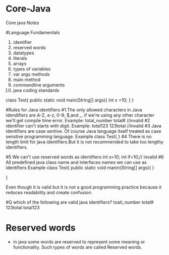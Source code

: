 # Core-Java
Core java Notes

#Language Fundamentals

1. identifier
2. reserved words
3. datatypes
4. literals
5. arrays
6. types of variables
7. var args methods
8. main method
9. commandline arguments
10.   java coding standards

class Test{
public static void main(String[] args){
int x =10;
}
}

#Rules for Java identifiers
#1.The only allowed characters in Java idendifiers
   are A-Z, a-z, 0-9, $,and _. if we're using any
   other character we'll get compile time error.
   Example:
   total_number
   total# //invalid
#2 identifier can't starts with digit.
   Example:
   total123
   123total //invalid
#3 Java identifiers are case sentive. Of course Java
   language itself treated as case senstive programming
   language.
   Example
    class Test{
     }
#4 There is no length limit for java identifiers.But it is
   not recommended to take too lengthy identifiers.

#5 We can't use reserved words as identifiers
   int x=10;
   int if=10;// invalid
#6 All predefined java class name and interfaces names we
   can use as identifiers
   Example
  class Test{
    public static void manin(String[] args){
    }
   
  }

   Even though it is valid but it is not a good programming
   practice because it reduces readability and create confusion.


#Q which of the following are valid java identifiers?
   toatl_number
   total#
   123total
   total123



# Reserved words

* in java some words are reserved to represent some meaning or
  functionality. Such types of words are called Reserved words.
